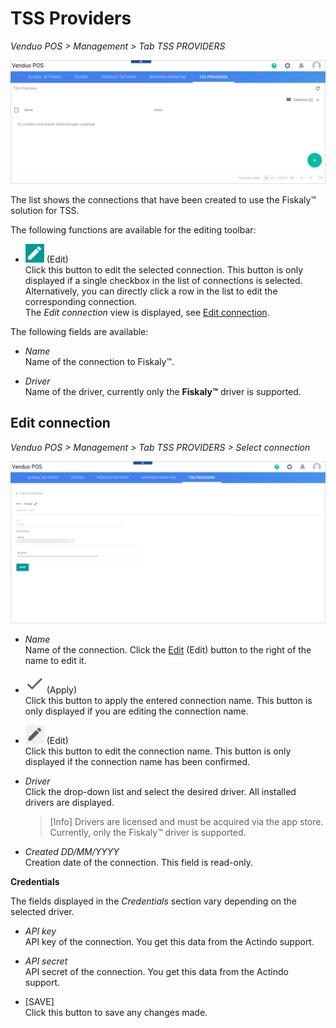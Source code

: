# TSS Providers

*Venduo POS > Management > Tab TSS PROVIDERS*

![TSS Providers](../../Assets/Screenshots/POS/Management/TSSProviders/TSSProviders.png "[TSS Providers]")

The list shows the connections that have been created to use the Fiskaly&trade; solution for TSS.

The following functions are available for the editing toolbar:

- ![Edit](../../Assets/Icons/Edit01.png "[Edit]") (Edit)  
    Click this button to edit the selected connection. This button is only displayed if a single checkbox in the list of connections is selected. Alternatively, you can directly click a row in the list to edit the corresponding connection.    
    The *Edit connection* view is displayed, see [Edit connection](#edit-connection).

The following fields are available:

- *Name*   
    Name of the connection to Fiskaly&trade;.

- *Driver*   
    Name of the driver, currently only the **Fiskaly&trade;** driver is supported.



## Edit connection

*Venduo POS > Management > Tab TSS PROVIDERS > Select connection*

![TSS PROVIDERS](../../Assets/Screenshots/POS/Management/TSSProviders/FiskalyConnection.png "[TSS PROVIDERS]")


- *Name*   
    Name of the connection. Click the [Edit](../../Assets/Icons/Edit02.png "[Edit]") (Edit) button to the right of the name to edit it.

- ![Check](../../Assets/Icons/Check.png "[Check]") (Apply)  
    Click this button to apply the entered connection name. This button is only displayed if you are editing the connection name.

- ![Edit](../../Assets/Icons/Edit02.png "[Edit]") (Edit)  
    Click this button to edit the connection name. This button is only displayed if the connection name has been confirmed.

- *Driver*  
    Click the drop-down list and select the desired driver. All installed drivers are displayed. 

    > [Info] Drivers are licensed and must be acquired via the app store. Currently, only the Fiskaly&trade; driver is supported.

- *Created DD/MM/YYYY*  
    Creation date of the connection. This field is read-only.

**Credentials**

The fields displayed in the *Credentials* section vary depending on the selected driver. 

- *API key*   
    API key of the connection. You get this data from the Actindo support. <!--- Stimmt das?-->

- *API secret*   
    API secret of the connection. You get this data from the Actindo support. <!--- Stimmt das?-->

- [SAVE]  
    Click this button to save any changes made.

